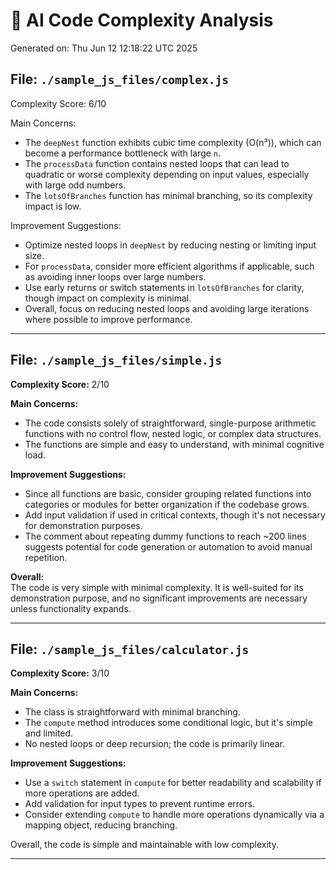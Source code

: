 # 🤖 AI Code Complexity Analysis

Generated on: Thu Jun 12 12:18:22 UTC 2025

## File: `./sample_js_files/complex.js`

Complexity Score: 6/10

Main Concerns:
- The `deepNest` function exhibits cubic time complexity (O(n³)), which can become a performance bottleneck with large `n`.
- The `processData` function contains nested loops that can lead to quadratic or worse complexity depending on input values, especially with large odd numbers.
- The `lotsOfBranches` function has minimal branching, so its complexity impact is low.

Improvement Suggestions:
- Optimize nested loops in `deepNest` by reducing nesting or limiting input size.
- For `processData`, consider more efficient algorithms if applicable, such as avoiding inner loops over large numbers.
- Use early returns or switch statements in `lotsOfBranches` for clarity, though impact on complexity is minimal.
- Overall, focus on reducing nested loops and avoiding large iterations where possible to improve performance.

---

## File: `./sample_js_files/simple.js`

**Complexity Score:** 2/10

**Main Concerns:**  
- The code consists solely of straightforward, single-purpose arithmetic functions with no control flow, nested logic, or complex data structures.  
- The functions are simple and easy to understand, with minimal cognitive load.

**Improvement Suggestions:**  
- Since all functions are basic, consider grouping related functions into categories or modules for better organization if the codebase grows.  
- Add input validation if used in critical contexts, though it's not necessary for demonstration purposes.  
- The comment about repeating dummy functions to reach ~200 lines suggests potential for code generation or automation to avoid manual repetition.

**Overall:**  
The code is very simple with minimal complexity. It is well-suited for its demonstration purpose, and no significant improvements are necessary unless functionality expands.

---

## File: `./sample_js_files/calculator.js`

**Complexity Score:** 3/10

**Main Concerns:**
- The class is straightforward with minimal branching.
- The `compute` method introduces some conditional logic, but it's simple and limited.
- No nested loops or deep recursion; the code is primarily linear.

**Improvement Suggestions:**
- Use a `switch` statement in `compute` for better readability and scalability if more operations are added.
- Add validation for input types to prevent runtime errors.
- Consider extending `compute` to handle more operations dynamically via a mapping object, reducing branching.

Overall, the code is simple and maintainable with low complexity.

---

